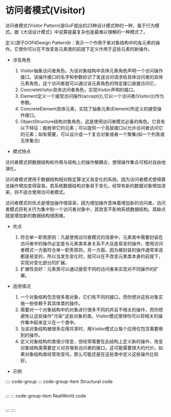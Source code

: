 # 访问者模式(Visitor)

访问者模式(Visitor Pattern)是GoF提出的23种设计模式种的一种，属于行为模式。据《大话设计模式》中说算是最复杂也是最难以理解的一种模式了。

定义(源于GOF《Design Pattern》)：表示一个作用于某对象结构中的各元素的操作。它使你可以在不改变各元素类的前提下定义作用于这些元素的新操作。

- 涉及角色

  1. Visitor抽象访问者角色，为该对象结构中具体元素角色声明一个访问操作接口。该操作接口的名字和参数标识了发送访问请求给具体访问者的具体元素角色，这个访问者就可以通过该元素角色的特定接口直接访问它，
  2. ConcreteVisitor具体访问者角色，实现Visitor声明的接口。
  3. Element定义一个接受访问操作(accept()),它以一个访问者(Visitor())作为参数。
  4. ConcreteElement具体元素，实现了抽象元素(Element)所定义的接受操作接口。
  5. ObjectStructure结构对象角色，这是使用访问者模式必备的角色。它具有以下特征：能枚举它的元素；可以提供一个高层接口以允许访问者访问它的元素；如有需要，可以设计成一个复合对象或者一个聚集(如一个列表或无序集合)

- 模式特点

访问者模式把数据结构和作用与结构上的操作解耦合，使得操作集合可相对自由地演化。

访问者模式使用于数据结构相对稳定算法又易变化的系统。因为访问者模式使得算法操作增加变得容易。若系统数据结构对象易于变化，经常有新的数据对象增加进来，则不适合使用访问者模式。

访问者模式的优点是增加操作很容易，因为增加操作意味着增加新的访问者。访问者模式将有关行为集中到一个访问者对象中，其改变不影响系统数据结构。其缺点就是增加新的数据结构很困难。

- 优点

  1. 符合单一职责原则：凡是使用访问者模式的场景中，元素类中需要封装在访问者中的操作必定是与元素类本身关系不大且是易变的操作，使用访问者模式一方面符合单一职责原则，另一方面，因为被封装的操作通常来说都是易变的，所以当发生变化时，就可以在不改变元素类本身的前提下，实现对变化部分的扩展。
  2. 扩展性良好：元素类可以通过接受不同的访问者来实现对不同操作的扩展。

- 适用情况

  1. 一个对象结构包含很多类对象，它们有不同的接口，而你想对这些对象实施一些依赖于其具体类的操作。
  2. 需要对一个对象结构中的对象进行很多不同的并且不相关的操作，而你想避免让这些操作"污染"这些对象的类。Visitor模式使得你可以将相关的操作集中起来定义在一个类中。
  3. 当该对象结构被很多应用共享时，用Visitor模式让每个应用仅包含需要用到的操作。
  4. 定义对象结构的类很少改变，但经常需要在此结构上定义新的操作，改变对象结构类需要定义对苏哦有访问者的接口，这可能需要很大的代价。如果对象结构类经常改变吗，那么可能还是在这些类中定义这些操作比较好。

- 示例

:::: code-group
::: code-group-item Structural code

```cs
```

:::
::: code-group-item RealWorld code

```cs
```

:::
::::
